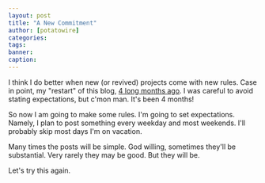 ```yaml
---
layout: post
title: "A New Commitment"
author: [potatowire]
categories: 
tags: 
banner: 
caption: 
---
```


I think I do better when new (or revived) projects come with new rules. Case in point, my "restart" of this blog, [4 long months ago](https://with.thegra.in/phase-2). I was careful to avoid stating expectations, but c'mon man. It's been 4 months!

So now I am going to make some rules. I'm going to set expectations.  Namely, I plan to post something every weekday and most weekends. I'll probably skip most days I'm on vacation.

Many times the posts will be simple. God willing, sometimes they'll be substantial. Very rarely they may be good. But they will be.

Let's try this again.
